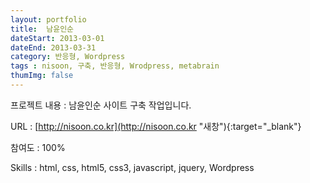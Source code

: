 ```yaml
---
layout: portfolio
title:  남윤인순
dateStart: 2013-03-01
dateEnd: 2013-03-31
category: 반응형, Wordpress
tags : nisoon, 구축, 반응형, Wrodpress, metabrain
thumImg: false
---
```



프로젝트 내용
: 남윤인순 사이트 구축 작업입니다.

URL
: [http://nisoon.co.kr](http://nisoon.co.kr "새창"){:target="_blank"}

참여도
: 100%

Skills
: html, css, html5, css3, javascript, jquery, Wordpress
